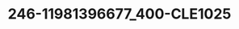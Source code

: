 ---
title: 246-11981396677_400-CLE1025
image: 246-11981396677_400-CLE1025.jpg
brand: sposo
layout: vestito
---